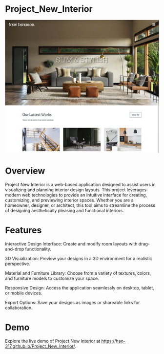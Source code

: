 # Project_New_Interior


![Homepage](homepage.png)

# Overview

Project New Interior is a web-based application designed to assist users in visualizing and planning interior design layouts. This project leverages modern web technologies to provide an intuitive interface for creating, customizing, and previewing interior spaces. Whether you are a homeowner, designer, or architect, this tool aims to streamline the process of designing aesthetically pleasing and functional interiors.

# Features





Interactive Design Interface: Create and modify room layouts with drag-and-drop functionality.



3D Visualization: Preview your designs in a 3D environment for a realistic perspective.



Material and Furniture Library: Choose from a variety of textures, colors, and furniture models to customize your space.



Responsive Design: Access the application seamlessly on desktop, tablet, or mobile devices.



Export Options: Save your designs as images or shareable links for collaboration.

# Demo

Explore the live demo of Project New Interior at https://hao-317.github.io/Project_New_Interior/.
